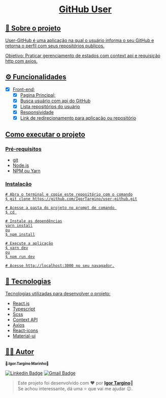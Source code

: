 <h1 align="center">
  <a href="" rel="noopener">
  GitHub User
</h1>

## 🧐 Sobre o projeto

User-GitHub é uma aplicação na qual o usuário informa o seu GitHub e retorna o perfil com seus repositórios publicos.

Objetivo: Praticar gerenciamento de estados com context api e requisição http com axios.

## ⚙️ Funcionalidades
- [x] Front-end;
  - [x] Pagina Principal;
  - [x] Busca usuário com api do GitHub
  - [x] Lista repositórios do usuário
  - [x] Responsividade
  - [x] Link de redirecionamento para aplicação ou repositório
## Como executar o projeto
### Pré-requisitos
- git 
- Node.js
- NPM ou Yarn
### Instalação
```
# Abra o terminal e copie este repositório com o comando
$ git clone https://github.com/IgorTargino/user-github.git

# Acesse a pasta do projeto no prompt de comando 
$ cd 

# Instale as dependências
yarn install
ou
$ npm install

# Execute a aplicação
$ yarn dev
ou
$ npm run dev

# Acesse http://localhost:3000 no seu navagador.
```
## 🚀 Tecnologias 
Tecnologias utilizadas para desenvolver o projeto:
- React.js
- Typescript
- Scss
- Context API
- Axios
- React-icons
- Material-ui

## 🦸‍♂️ **Autor**

<p>
 <sub><strong>🌟 Igor Targino Marinho🌟</strong></sub>
</p>

[![Linkedin Badge](https://img.shields.io/badge/-IgorTargino-blue?style=for-the-badge&logo=Linkedin&logoColor=white&link=https://www.linkedin.com/in/igor-targino/)](https://www.linkedin.com/in/igor-targino/)
[![Gmail Badge](https://img.shields.io/badge/-igortargino01@gmail.com-c14438?style=for-the-badge&logo=Gmail&logoColor=white&link=mailto:igortargino01@gmail.com)](mailto:igortargino01@gmail.com)

>Este projeto foi desenvolvido com ❤️ por **[Igor Targino](https://github.com/IgorTargino)**💜<br> 
Se achou interessante, dá uma ⭐ que vai me ajudar 😉.
